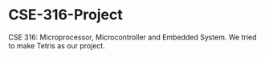 # CSE-316-Project
CSE 316: Microprocessor, Microcontroller and Embedded System. We tried to make Tetris as our project.
